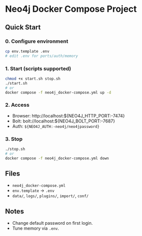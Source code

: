 # Neo4j Docker Compose Project

## Quick Start

### 0. Configure environment
```bash
cp env.template .env
# edit .env for ports/auth/memory
```

### 1. Start (scripts supported)
```bash
chmod +x start.sh stop.sh
./start.sh
# or
docker compose -f neo4j_docker-compose.yml up -d
```

### 2. Access
- Browser: http://localhost:${NEO4J_HTTP_PORT:-7474}
- Bolt: bolt://localhost:${NEO4J_BOLT_PORT:-7687}
- Auth: `${NEO4J_AUTH:-neo4j/neo4jpassword}`

### 3. Stop
```bash
./stop.sh
# or
docker compose -f neo4j_docker-compose.yml down
```

## Files
- `neo4j_docker-compose.yml`
- `env.template` -> `.env`
- `data/`, `logs/`, `plugins/`, `import/`, `conf/`

## Notes
- Change default password on first login.
- Tune memory via `.env`.
